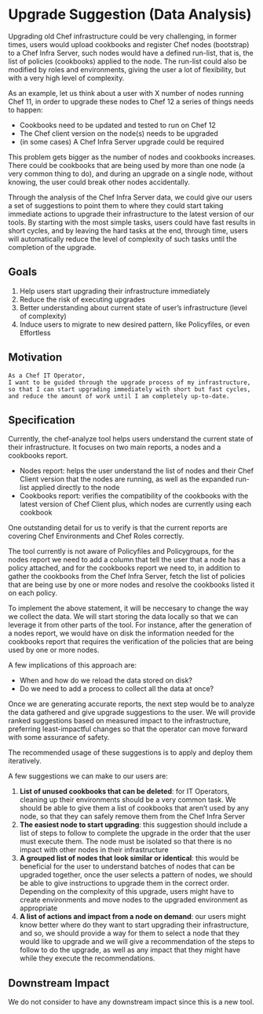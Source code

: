 # Upgrade Suggestion (Data Analysis)

Upgrading old Chef infrastructure could be very challenging, in former times,
users would upload cookbooks and register Chef nodes (bootstrap) to a Chef
Infra Server, such nodes would have a defined run-list, that is, the list of
policies (cookbooks) applied to the node. The run-list could also be modified
by roles and environments, giving the user a lot of flexibility, but with a
very high level of complexity.

As an example, let us think about a user with X number of nodes running Chef
11, in order to upgrade these nodes to Chef 12 a series of things needs to
happen:

* Cookbooks need to be updated and tested to run on Chef 12
* The Chef client version on the node(s) needs to be upgraded
* (in some cases) A Chef Infra Server upgrade could be required

This problem gets bigger as the number of nodes and cookbooks increases. There
could be cookbooks that are being used by more than one node (a very common
thing to do), and during an upgrade on a single node, without knowing, the user
could break other nodes accidentally.

Through the analysis of the Chef Infra Server data, we could give our users
a set of suggestions to point them to where they could start taking immediate
actions to upgrade their infrastructure to the latest version of our tools.
By starting with the most simple tasks, users could have fast results in short
cycles, and by leaving the hard tasks at the end, through time, users will
automatically reduce the level of complexity of such tasks until the
completion of the upgrade.

## Goals
1. Help users start upgrading their infrastructure immediately
1. Reduce the risk of executing upgrades
1. Better understanding about current state of user’s infrastructure (level of complexity)
1. Induce users to migrate to new desired pattern, like Policyfiles, or even Effortless

## Motivation

    As a Chef IT Operator,
    I want to be guided through the upgrade process of my infrastructure,
    so that I can start upgrading immediately with short but fast cycles,
    and reduce the amount of work until I am completely up-to-date.

## Specification

Currently, the chef-analyze tool helps users understand the current state of
their infrastructure. It focuses on two main reports, a nodes and a cookbooks
report.

* Nodes report: helps the user understand the list of nodes and their Chef
Client version that the nodes are running, as well as the expanded run-list
applied directly to the node
* Cookbooks report: verifies the compatibility of the cookbooks with the
latest version of Chef Client plus, which nodes are currently using each
cookbook

One outstanding detail for us to verify is that the current reports are
covering Chef Environments and Chef Roles correctly.

The tool currently is not aware of Policyfiles and Policygroups, for the nodes
report we need to add a column that tell the user that a node has a policy
attached, and for the cookbooks report we need to, in addition to gather the
cookbooks from the Chef Infra Server, fetch the list of policies that are being
use by one or more nodes and resolve the cookbooks listed it on each policy.

To implement the above statement, it will be neccesary to change the way we
collect the data. We will start storing the data locally so that we can
leverage it from other parts of the tool. For instance, after the generation
of a nodes report, we would have on disk the information needed for the
cookbooks report that requires the verification of the policies that are being
used by one or more nodes.

A few implications of this approach are:
* When and how do we reload the data stored on disk?
* Do we need to add a process to collect all the data at once?

Once we are generating accurate reports, the next step would be to analyze the
data gathered and give upgrade suggestions to the user. We will provide ranked
suggestions based on measured impact to the infrastructure, preferring least-impactful
changes so that the operator can move forward with some assurance of safety.

The recommended usage of these suggestions is to apply and deploy them iteratively.

A few suggestions we can make to our users are:

1. **List of unused cookbooks that can be deleted**: for IT Operators, cleaning
up their environments should be a very common task. We should be able to give
them a list of cookbooks that aren’t used by any node, so that they can safely
remove them from the Chef Infra Server
1. **The easiest node to start upgrading**: this suggestion should include a
list of steps to follow to complete the upgrade in the order that the user must
execute them. The node must be isolated so that there is no impact with other
nodes in their infrastructure
1. **A grouped list of nodes that look similar or identical**: this would be
beneficial for the user to understand batches of nodes that can be upgraded
together, once the user selects a pattern of nodes, we should be able to give
instructions to upgrade them in the correct order. Depending on the complexity
of this upgrade, users might have to create environments and move nodes to the
upgraded environment as appropriate
1. **A list of actions and impact from a node on demand**: our users might know
better where do they want to start upgrading their infrastructure, and so, we
should provide a way for them to select a node that they would like to upgrade
and we will give a recommendation of the steps to follow to do the upgrade, as
well as any impact that they might have while they execute the recommendations.

## Downstream Impact

We do not consider to have any downstream impact since this is a new tool.
